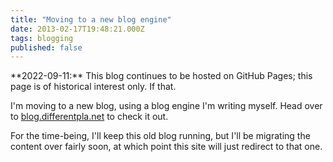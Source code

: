 ```yaml
---
title: "Moving to a new blog engine"
date: 2013-02-17T19:48:21.000Z
tags: blogging
published: false
---
```


<div class="callout callout-info" markdown="span">
**2022-09-11:** This blog continues to be hosted on GitHub Pages; this page is of historical interest only. If that.
</div>

I'm moving to a new blog, using a blog engine I'm writing myself. Head over to [blog.differentpla.net](http://blog.differentpla.net/) to check it out.

For the time-being, I'll keep this old blog running, but I'll be migrating the content over fairly soon, at which point this site will just redirect to that one.
